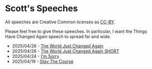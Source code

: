 # Scott's Speeches

All speeches are Creative Common licenses as [CC-BY](https://creativecommons.org/licenses/by/4.0/deed.en).

Please feel free to give these speeches.  In particular, I want the Things Have Changed Again speech to spread far and wide.

* 2025/04/26 - [The World Just Changed Again](/share/speeches/scott/2025_04_26_the_world_just_changed_again.html)
* 2025/04/26 - [The World Just Changed Again SHORT](/share/speeches/scott/2025_04_26_the_world_just_changed_again_short.html)
* 2025/04/24 - [I'm Sorry](/share/speeches/scott/2025_04_24_I_AM_SORRY.html)
* 2025/04/19 - [Stay The Course](/share/speeches/scott/2025_04_19_stay_the_course.html)